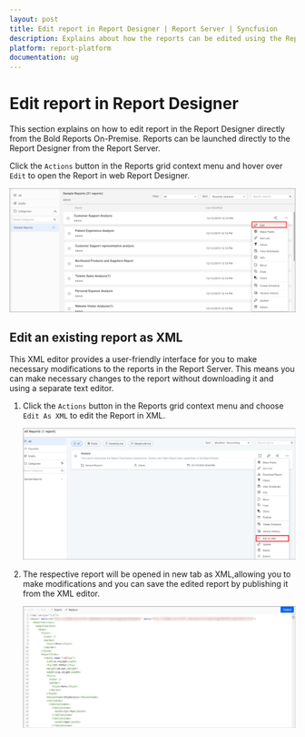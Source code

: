 ```yaml
---
layout: post
title: Edit report in Report Designer | Report Server | Syncfusion
description: Explains about how the reports can be edited using the Report Designer directly from the Bold Reports On-Premise.
platform: report-platform
documentation: ug
---
```


# Edit report in Report Designer

This section explains on how to edit report in the Report Designer directly from the Bold Reports On-Premise. Reports can be launched directly to the Report Designer from the Report Server.

Click the `Actions` button in the Reports grid context menu and hover over `Edit` to open the Report in web Report Designer.

![Edit report in Report Designer](/static/assets/on-premise/images/manage-content/manage-reports/open-in-Report-designer.png)

## Edit an existing report as XML

This XML editor provides a user-friendly interface for you to make necessary modifications to the reports in  the Report Server. This means you can make necessary changes to the report without downloading it and using a separate text editor.

1. Click the `Actions` button in the Reports grid context menu and choose `Edit As XML` to edit the Report in XML.

    ![Edit report in XML](/static/assets/on-premise/images/manage-content/manage-reports/edit-report-xml.png)

2. The respective report will be opened in new tab as XML,allowing you to make modifications and you can save the edited report by publishing it from the XML editor.

    ![Edit report XML View](/static/assets/on-premise/images/manage-content/manage-reports/edit-report-xml-view.png)

